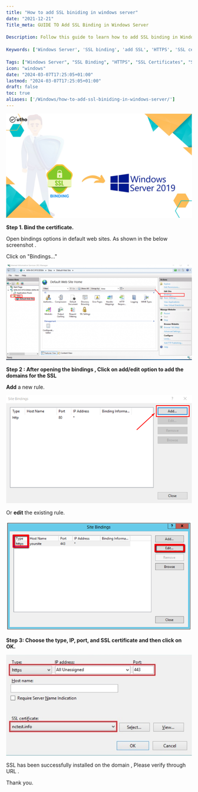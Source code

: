 ```yaml
---
title: "How to add SSL biniding in windows server"
date: "2021-12-21"
Title_meta: GUIDE TO Add SSL Binding in Windows Server

Description: Follow this guide to learn how to add SSL binding in Windows Server. Step-by-step instructions will help you secure your website by enabling HTTPS, configuring SSL certificates, and ensuring encrypted communication between clients and your server.

Keywords: ['Windows Server', 'SSL binding', 'add SSL', 'HTTPS', 'SSL certificates', 'secure website']

Tags: ["Windows Server", "SSL Binding", "HTTPS", "SSL Certificates", "Secure Website"]
icon: "windows"
date: "2024-03-07T17:25:05+01:00"
lastmod: "2024-03-07T17:25:05+01:00" 
draft: false
toc: true
aliases: ['/Windows/how-to-add-ssl-biniding-in-windows-server/']
---
```


![](images/How-to-add-SSL-biniding-in-windows-server_utho.jpg)

**Step 1. Bind the certificate.**

Open bindings options in default web sites. As shown in the below screenshot .

Click on "Bindings..."

![](images/pasted_image_B1-1024x525.png)

**Step 2 : After opening the bindings , Click on add/edit option to add the domains for the SSL**

**Add** a new rule.

![](images/pasted_image_B2.png)

Or **edit** the existing rule. 

![](images/pasted_image_B3.png)

**Step 3: Choose the type, IP, port, and SSL certificate and then click on OK.**

![](images/pasted_image_B4.png)

SSL has been successfully installed on the domain , Please verify through URL .

Thank you.
